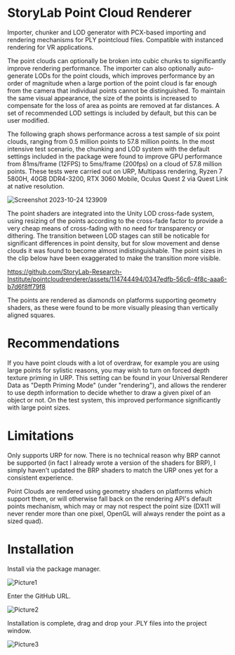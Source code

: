 # StoryLab Point Cloud Renderer
Importer, chunker and LOD generator with PCX-based importing and rendering mechanisms for PLY pointcloud files. Compatible with instanced rendering for VR applications.

The point clouds can optionally be broken into cubic chunks to significantly improve rendering performance. The importer can also optionally auto-generate LODs for the point clouds, which improves performance by an order of magnitude when a large portion of the point cloud is far enough from the camera that individual points cannot be distinguished. To maintain the same visual appearance, the size of the points is increased to compensate for the loss of area as points are removed at far distances. A set of recommended LOD settings is included by default, but this can be user modified.

The following graph shows performance across a test sample of six point clouds, ranging from 0.5 million points to 57.8 million points. In the most intensive test scenario, the chunking and LOD system with the default settings included in the package were found to improve GPU performance from 81ms/frame (12FPS) to 5ms/frame (200fps) on a cloud of 57.8 million points. These tests were carried out on URP, Multipass rendering, Ryzen 7 5800H, 40GB DDR4-3200, RTX 3060 Mobile, Oculus Quest 2 via Quest Link at native resolution.

![Screenshot 2023-10-24 123909](https://github.com/StoryLab-Research-Institute/pointcloudrenderer/assets/114744494/6d14a3c9-7b94-4101-8873-89031e4de160)

The point shaders are integrated into the Unity LOD cross-fade system, using resizing of the points according to the cross-fade factor to provide a very cheap means of cross-fading with no need for transparency or dithering. The transition between LOD stages can still be noticable for significant differences in point density, but for slow movement and dense clouds it was found to become almost indistinguishable. The point sizes in the clip below have been exaggerated to make the transition more visible.

https://github.com/StoryLab-Research-Institute/pointcloudrenderer/assets/114744494/0347edfb-56c6-4f8c-aaa6-b7d6f8ff79f8

The points are rendered as diamonds on platforms supporting geometry shaders, as these were found to be more visually pleasing than vertically aligned squares.

# Recommendations
If you have point clouds with a lot of overdraw, for example you are using large points for sylistic reasons, you may wish to turn on forced depth texture priming in URP. This setting can be found in your Universal Renderer Data as "Depth Priming Mode" (under "rendering"), and allows the renderer to use depth information to decide whether to draw a given pixel of an object or not. On the test system, this improved performance significantly with large point sizes.

# Limitations
Only supports URP for now. There is no technical reason why BRP cannot be supported (in fact I already wrote a version of the shaders for BRP), I simply haven't updated the BRP shaders to match the URP ones yet for a consistent experience.

Point Clouds are rendered using geometry shaders on platforms which support them, or will otherwise fall back on the rendering API's default points mechanism, which may or may not respect the point size (DX11 will never render more than one pixel, OpenGL will always render the point as a sized quad).

# Installation
Install via the package manager.

![Picture1](https://github.com/StoryLab-Research-Institute/pointcloudrenderer/assets/114744494/3322c55e-da6a-4249-aeb7-ef8037faa1fc)

Enter the GitHub URL.

![Picture2](https://github.com/StoryLab-Research-Institute/pointcloudrenderer/assets/114744494/d4fdb8c1-b7a8-494f-aed0-21d54c080749)

Installation is complete, drag and drop your .PLY files into the project window.

![Picture3](https://github.com/StoryLab-Research-Institute/pointcloudrenderer/assets/114744494/6603104c-aaf1-489d-9046-187e78fe2d05)
